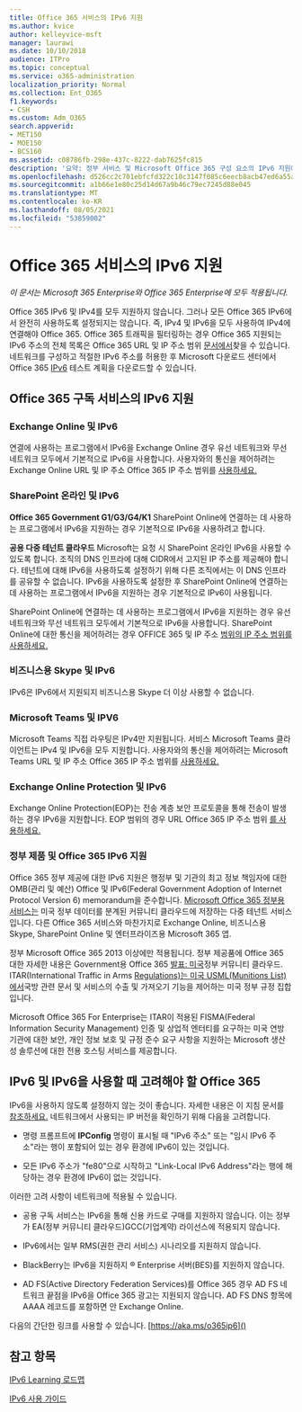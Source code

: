```yaml
---
title: Office 365 서비스의 IPv6 지원
ms.author: kvice
author: kelleyvice-msft
manager: laurawi
ms.date: 10/10/2018
audience: ITPro
ms.topic: conceptual
ms.service: o365-administration
localization_priority: Normal
ms.collection: Ent_O365
f1.keywords:
- CSH
ms.custom: Adm_O365
search.appverid:
- MET150
- MOE150
- BCS160
ms.assetid: c08786fb-298e-437c-8222-dab7625fc815
description: '요약: 정부 서비스 및 Microsoft Office 365 구성 요소의 IPv6 지원에 Office 365 설명'
ms.openlocfilehash: d526cc2c701ebfcfd322c10c3147f085c6eecb8acb47ed6a55a3c95641ea76cb
ms.sourcegitcommit: a1b66e1e80c25d14d67a9b46c79ec7245d88e045
ms.translationtype: MT
ms.contentlocale: ko-KR
ms.lasthandoff: 08/05/2021
ms.locfileid: "53859002"
---
```

# <a name="ipv6-support-in-office-365-services"></a>Office 365 서비스의 IPv6 지원

*이 문서는 Microsoft 365 Enterprise와 Office 365 Enterprise에 모두 적용됩니다.*

Office 365 IPv6 및 IPv4를 모두 지원하지 않습니다. 그러나 모든 Office 365 IPv6에서 완전히 사용하도록 설정되지는 않습니다. 즉, IPv4 및 IPv6을 모두 사용하여 IPv4에 연결해야 Office 365. Office 365 트래픽을 필터링하는 경우 Office 365 지원되는 IPv6 주소의 전체 목록은 Office 365 URL 및 IP 주소 범위 [문서에서](urls-and-ip-address-ranges.md)찾을 수 있습니다. 네트워크를 구성하고 적절한 IPv6 주소를 허용한 후 Microsoft 다운로드 센터에서 Office 365 [IPv6](https://go.microsoft.com/fwlink/?LinkId=293447) 테스트 계획을 다운로드할 수 있습니다.
  
## <a name="ipv6-support-in-office-365-subscription-service"></a>Office 365 구독 서비스의 IPv6 지원

### <a name="exchange-online-and-ipv6"></a>Exchange Online 및 IPv6

연결에 사용하는 프로그램에서 IPv6을 Exchange Online 경우 유선 네트워크와 무선 네트워크 모두에서 기본적으로 IPv6을 사용합니다. 사용자와의 통신을 제어하려는 Exchange Online URL 및 IP 주소 Office 365 IP 주소 범위를 [사용하세요.](urls-and-ip-address-ranges.md)
  
### <a name="sharepoint-online-and-ipv6"></a>SharePoint 온라인 및 IPv6

 **Office 365 Government G1/G3/G4/K1** SharePoint Online에 연결하는 데 사용하는 프로그램에서 IPv6을 지원하는 경우 기본적으로 IPv6을 사용하려고 합니다.
  
 **공용 다중 테넌트 클라우드** Microsoft는 요청 시 SharePoint 온라인 IPv6을 사용할 수 있도록 합니다. 조직의 DNS 인프라에 대해 CIDR에서 고지된 IP 주소를 제공해야 합니다. 테넌트에 대해 IPv6을 사용하도록 설정하기 위해 다른 조직에서는 이 DNS 인프라를 공유할 수 없습니다. IPv6을 사용하도록 설정한 후 SharePoint Online에 연결하는 데 사용하는 프로그램에서 IPv6을 지원하는 경우 기본적으로 IPv6이 사용됩니다.
  
SharePoint Online에 연결하는 데 사용하는 프로그램에서 IPv6을 지원하는 경우 유선 네트워크와 무선 네트워크 모두에서 기본적으로 IPv6을 사용합니다. SharePoint Online에 대한 통신을 제어하려는 경우 OFFICE 365 및 IP 주소 [범위의 IP 주소 범위를 사용하세요.](urls-and-ip-address-ranges.md)
  
 
  
### <a name="skype-for-business-and-ipv6"></a>비즈니스용 Skype 및 IPv6

IPv6은 IPv6에서 지원되지 비즈니스용 Skype 더 이상 사용할 수 없습니다.

### <a name="microsoft-teams-and-ipv6"></a>Microsoft Teams 및 IPV6

Microsoft Teams 직접 라우팅은 IPv4만 지원됩니다. 서비스 Microsoft Teams 클라이언트는 IPv4 및 IPv6을 모두 지원합니다. 사용자와의 통신을 제어하려는 Microsoft Teams URL 및 IP 주소 Office 365 IP 주소 범위를 [사용하세요.](urls-and-ip-address-ranges.md)
  
### <a name="exchange-online-protection-and-ipv6"></a>Exchange Online Protection 및 IPv6

Exchange Online Protection(EOP)는 전송 계층 보안 프로토콜을 통해 전송이 발생하는 경우 IPv6을 지원합니다. EOP 범위의 경우 URL Office 365 IP 주소 범위 [를 사용하세요.](urls-and-ip-address-ranges.md)
  
### <a name="ipv6-support-for-office-365-government-offerings"></a>정부 제품 및 Office 365 IPv6 지원

Office 365 정부 제공에 대한 IPv6 지원은 행정부 및 기관의 최고 정보 책임자에 대한 OMB(관리 및 예산) Office 및 IPv6(Federal Government Adoption of Internet Protocol Version 6) memorandum을 준수합니다. [Microsoft Office 365 정부용 서비스는](https://go.microsoft.com/fwlink/p/?LinkId=325414) 미국 정부 데이터를 분계된 커뮤니티 클라우드에 저장하는 다중 테넌트 서비스입니다. 다른 Office 365 서비스와 마찬가지로 Exchange Online, 비즈니스용 Skype, SharePoint Online 및 엔터프라이즈용 Microsoft 365 앱. 

정부 Microsoft Office 365 2013 이상에만 적용됩니다. 정부 제공품에 Office 365 대한 자세한 내용은 Government용 Office 365 [발표: 미국](https://go.microsoft.com/fwlink/p/?LinkId=325414)정부 커뮤니티 클라우드. ITAR(International Traffic in Arms [Regulations)는 미국 USML(Munitions List)에서](https://go.microsoft.com/fwlink/p/?LinkId=325415)국방 관련 문서 및 서비스의 수출 및 가져오기 기능을 제어하는 미국 정부 규정 집합입니다. 

Microsoft Office 365 For Enterprise는 ITAR이 적용된 FISMA(Federal Information Security Management) 인증 및 상업적 엔터티를 요구하는 미국 연방 기관에 대한 보안, 개인 정보 보호 및 규정 준수 요구 사항을 지원하는 Microsoft 생산성 솔루션에 대한 전용 호스팅 서비스를 제공합니다.
  
## <a name="things-to-consider-when-using-ipv6-and-office-365"></a>IPv6 및 IPv6을 사용할 때 고려해야 할 Office 365

IPv6을 사용하지 않도록 설정하지 않는 것이 좋습니다. 자세한 내용은 이 지침 문서를 [참조하세요.](https://support.microsoft.com/help/929852/guidance-for-configuring-ipv6-in-windows-for-advanced-users) 네트워크에서 사용되는 IP 버전을 확인하기 위해 다음을 고려합니다.
  
- 명령 프롬프트에 **IPConfig** 명령이 표시될 때 "IPv6 주소" 또는 "임시 IPv6 주소"라는 행이 포함되어 있는 경우 환경에 IPv6이 있는 것입니다.

- 모든 IPv6 주소가 "fe80"으로 시작하고 "Link-Local IPv6 Address"라는 행에 해당하는 경우 환경에 IPv6이 없는 것입니다.

이러한 고려 사항이 네트워크에 적용될 수 있습니다.
  
- 공용 구독 서비스는 IPv6을 통해 신용 카드로 구매를 지원하지 않습니다. 이는 정부가 EA(정부 커뮤니티 클라우드)GCC(기업계약) 라이선스에 적용되지 않습니다.

- IPv6에서는 일부 RMS(권한 관리 서비스) 시나리오를 지원하지 않습니다.

- BlackBerry는 IPv6을 지원하지 ® Enterprise 서버(BES)를 지원하지 않습니다.

- AD FS(Active Directory Federation Services)를 Office 365 경우 AD FS 네트워크 끝점을 IPv6을 Office 365 광고는 지원되지 않습니다. AD FS DNS 항목에 AAAA 레코드를 포함하면 안 Exchange Online. 

다음의 간단한 링크를 사용할 수 있습니다. [https://aka.ms/o365ip6]()
  
## <a name="see-also"></a>참고 항목

[IPv6 Learning 로드맵](/previous-versions/windows/it-pro/windows-server-2008-R2-and-2008/gg250710(v%3dws.10))
  
[IPv6 사용 가이드](https://social.technet.microsoft.com/wiki/contents/articles/1728.ipv6-survival-guide.aspx)
